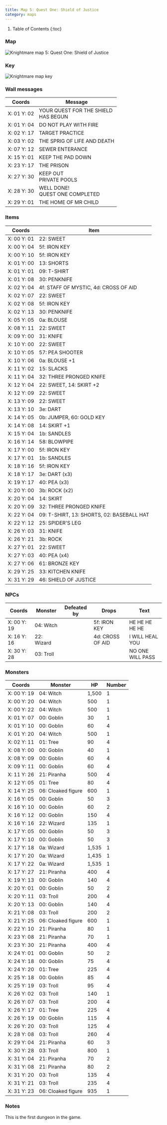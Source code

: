 ```yaml
---
title: Map 5: Quest One: Shield of Justice
category: maps
---
```


1. Table of Contents
{:toc}

### Map

![Knightmare map 5: Quest One: Shield of Justice](../images/Knightmare_map_5.png "Quest One: Shield of Justice")

### Key

![Knightmare map key](../images/Knightmare_map_key.png "Map key")

### Wall messages

 Coords      | Message                 
-------------|-------------------------
 X: 01 Y: 02 | YOUR QUEST FOR THE SHIELD<br>HAS BEGUN
 X: 01 Y: 04 | DO NOT PLAY WITH FIRE
 X: 02 Y: 17 | TARGET PRACTICE
 X: 03 Y: 02 | THE SPRIG OF LIFE AND DEATH
 X: 07 Y: 12 | SEWER ENTERANCE
 X: 15 Y: 01 | KEEP THE PAD DOWN
 X: 23 Y: 17 | THE PRISON
 X: 27 Y: 30 | KEEP OUT<br>PRIVATE POOLS
 X: 28 Y: 30 | WELL DONE!<br>QUEST ONE COMPLETED
 X: 29 Y: 01 | THE HOME OF MR CHILD

### Items

 Coords      | Item       
-------------|------------
 X: 00 Y: 01 | 22: SWEET
 X: 00 Y: 04 | 5f: IRON KEY
 X: 00 Y: 10 | 5f: IRON KEY
 X: 01 Y: 00 | 13: SHORTS
 X: 01 Y: 01 | 09: T-SHIRT
 X: 01 Y: 08 | 30: PENKNIFE
 X: 02 Y: 04 | 4f: STAFF OF MYSTIC, 4d: CROSS OF AID
 X: 02 Y: 07 | 22: SWEET
 X: 02 Y: 08 | 5f: IRON KEY
 X: 02 Y: 13 | 30: PENKNIFE
 X: 05 Y: 05 | 0a: BLOUSE
 X: 08 Y: 11 | 22: SWEET
 X: 09 Y: 00 | 31: KNIFE
 X: 10 Y: 00 | 22: SWEET
 X: 10 Y: 05 | 57: PEA SHOOTER
 X: 10 Y: 06 | 0a: BLOUSE +1
 X: 11 Y: 02 | 15: SLACKS
 X: 11 Y: 04 | 32: THREE PRONGED KNIFE
 X: 12 Y: 04 | 22: SWEET, 14: SKIRT +2
 X: 12 Y: 09 | 22: SWEET
 X: 13 Y: 09 | 22: SWEET
 X: 13 Y: 10 | 3e: DART
 X: 14 Y: 05 | 0b: JUMPER, 60: GOLD KEY
 X: 14 Y: 08 | 14: SKIRT +1
 X: 15 Y: 04 | 1b: SANDLES
 X: 16 Y: 14 | 58: BLOWPIPE
 X: 17 Y: 00 | 5f: IRON KEY
 X: 17 Y: 01 | 1b: SANDLES
 X: 18 Y: 16 | 5f: IRON KEY
 X: 18 Y: 17 | 3e: DART (x3)
 X: 19 Y: 17 | 40: PEA (x3)
 X: 20 Y: 00 | 3b: ROCK (x2)
 X: 20 Y: 04 | 14: SKIRT
 X: 20 Y: 09 | 32: THREE PRONGED KNIFE
 X: 22 Y: 04 | 09: T-SHIRT, 13: SHORTS, 02: BASEBALL HAT
 X: 22 Y: 12 | 25: SPIDER'S LEG
 X: 26 Y: 03 | 31: KNIFE
 X: 26 Y: 21 | 3b: ROCK
 X: 27 Y: 01 | 22: SWEET
 X: 27 Y: 03 | 40: PEA (x4)
 X: 27 Y: 06 | 61: BRONZE KEY
 X: 29 Y: 25 | 33: KITCHEN KNIFE
 X: 31 Y: 29 | 46: SHIELD OF JUSTICE

### NPCs

 Coords      | Monster              | Defeated by            | Drops                  | Text
-------------|----------------------|------------------------|------------------------|--------
 X: 00 Y: 19 | 04: Witch            |                        | 5f: IRON KEY           | HE HE HE HE HE
 X: 16 Y: 16 | 22: Wizard           |                        | 4d: CROSS OF AID       | I WILL HEAL YOU
 X: 30 Y: 28 | 03: Troll            |                        |                        | NO ONE WILL PASS

### Monsters

 Coords      | Monster              | HP     | Number
-------------|----------------------|--------|--------
 X: 00 Y: 19 | 04: Witch            |  1,500 | 1
 X: 00 Y: 20 | 04: Witch            |    500 | 1
 X: 00 Y: 22 | 04: Witch            |    500 | 1
 X: 01 Y: 07 | 00: Goblin           |     30 | 1
 X: 01 Y: 10 | 00: Goblin           |     60 | 4
 X: 01 Y: 20 | 04: Witch            |    500 | 1
 X: 02 Y: 11 | 01: Tree             |     90 | 4
 X: 08 Y: 00 | 00: Goblin           |     40 | 1
 X: 08 Y: 09 | 00: Goblin           |     60 | 4
 X: 09 Y: 11 | 00: Goblin           |     60 | 4
 X: 11 Y: 26 | 21: Piranha          |    500 | 4
 X: 12 Y: 05 | 01: Tree             |     80 | 4
 X: 14 Y: 25 | 06: Cloaked figure   |    600 | 1
 X: 16 Y: 05 | 00: Goblin           |     50 | 3
 X: 16 Y: 10 | 00: Goblin           |     60 | 2
 X: 16 Y: 12 | 00: Goblin           |    150 | 4
 X: 16 Y: 16 | 22: Wizard           |    135 | 1
 X: 17 Y: 05 | 00: Goblin           |     50 | 3
 X: 17 Y: 10 | 00: Goblin           |     50 | 3
 X: 17 Y: 18 | 0a: Wizard           |  1,535 | 1
 X: 17 Y: 20 | 0a: Wizard           |  1,435 | 1
 X: 17 Y: 22 | 0a: Wizard           |  1,535 | 1
 X: 17 Y: 27 | 21: Piranha          |    400 | 4
 X: 19 Y: 13 | 00: Goblin           |    140 | 4
 X: 20 Y: 01 | 00: Goblin           |     50 | 2
 X: 20 Y: 11 | 03: Troll            |    200 | 4
 X: 20 Y: 13 | 00: Goblin           |    140 | 4
 X: 21 Y: 08 | 03: Troll            |    200 | 2
 X: 21 Y: 25 | 06: Cloaked figure   |    600 | 1
 X: 22 Y: 10 | 21: Piranha          |     80 | 1
 X: 23 Y: 08 | 21: Piranha          |     70 | 1
 X: 23 Y: 30 | 21: Piranha          |    400 | 4
 X: 24 Y: 01 | 00: Goblin           |     50 | 2
 X: 24 Y: 18 | 00: Goblin           |     75 | 4
 X: 24 Y: 20 | 01: Tree             |    225 | 4
 X: 25 Y: 18 | 00: Goblin           |     85 | 4
 X: 25 Y: 19 | 03: Troll            |     95 | 4
 X: 26 Y: 02 | 03: Troll            |    140 | 1
 X: 26 Y: 07 | 03: Troll            |    200 | 4
 X: 26 Y: 17 | 01: Tree             |    225 | 4
 X: 26 Y: 19 | 00: Goblin           |    115 | 4
 X: 26 Y: 20 | 03: Troll            |    125 | 4
 X: 28 Y: 08 | 03: Troll            |    260 | 4
 X: 29 Y: 04 | 21: Piranha          |     60 | 3
 X: 30 Y: 28 | 03: Troll            |    800 | 1
 X: 31 Y: 04 | 21: Piranha          |     70 | 2
 X: 31 Y: 08 | 21: Piranha          |     80 | 2
 X: 31 Y: 20 | 03: Troll            |    135 | 4
 X: 31 Y: 21 | 03: Troll            |    235 | 4
 X: 31 Y: 23 | 06: Cloaked figure   |    935 | 1

### Notes

This is the first dungeon in the game.
